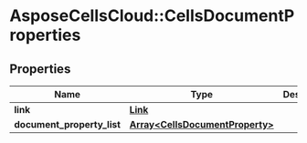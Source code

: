 # AsposeCellsCloud::CellsDocumentProperties

## Properties
Name | Type | Description | Notes
------------ | ------------- | ------------- | -------------
**link** | [**Link**](Link.md) |  | [optional] 
**document_property_list** | [**Array&lt;CellsDocumentProperty&gt;**](CellsDocumentProperty.md) |  | [optional] 


